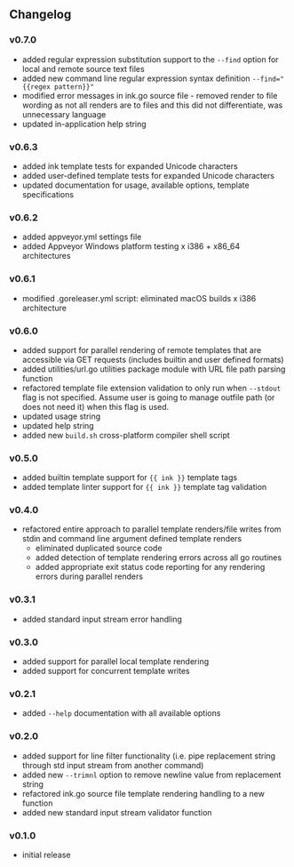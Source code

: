 ## Changelog

### v0.7.0

- added regular expression substitution support to the `--find` option for local and remote source text files
- added new command line regular expression syntax definition `--find="{{regex pattern}}"`
- modified error messages in ink.go source file - removed render to file wording as not all renders are to files and this did not differentiate, was unnecessary language
- updated in-application help string

### v0.6.3

- added ink template tests for expanded Unicode characters
- added user-defined template tests for expanded Unicode characters
- updated documentation for usage, available options, template specifications

### v0.6.2

- added appveyor.yml settings file
- added Appveyor Windows platform testing x i386 + x86_64 architectures

### v0.6.1

- modified .goreleaser.yml script: eliminated macOS builds x i386 architecture

### v0.6.0

- added support for parallel rendering of remote templates that are accessible via GET requests (includes builtin and user defined formats)
- added utilities/url.go utilities package module with URL file path parsing function
- refactored template file extension validation to only run when `--stdout` flag is not specified.  Assume user is going to manage outfile path (or does not need it) when this flag is used.
- updated usage string
- updated help string
- added new `build.sh` cross-platform compiler shell script

### v0.5.0

- added builtin template support for `{{ ink }}` template tags
- added template linter support for `{{ ink }}` template tag validation

### v0.4.0

- refactored entire approach to parallel template renders/file writes from stdin and command line argument defined template renders
    - eliminated duplicated source code
    - added detection of template rendering errors across all go routines
    - added appropriate exit status code reporting for any rendering errors during parallel renders

### v0.3.1

- added standard input stream error handling

### v0.3.0

- added support for parallel local template rendering
- added support for concurrent template writes

### v0.2.1

- added `--help` documentation with all available options

### v0.2.0

- added support for line filter functionality (i.e. pipe replacement string through std input stream from another command)
- added new `--trimnl` option to remove newline value from replacement string
- refactored ink.go source file template rendering handling to a new function
- added new standard input stream validator function


### v0.1.0

- initial release